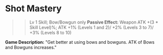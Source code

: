 # __Shot Mastery__ #
>>Lv 1 Skill; Bow/Bowgun only
**Passive Effect:** Weapon ATK +(3 * Skill Level)%; ATK +1% (Levels 1 and 2)/ +2% (Levels 3 to 7)/ +3% (Levels 8 to 10)

**Game Description:** "Get better at using bows and bowguns. ATK of Bows and Bowguns increases."
